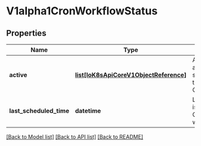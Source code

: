 # V1alpha1CronWorkflowStatus

## Properties
Name | Type | Description | Notes
------------ | ------------- | ------------- | -------------
**active** | [**list[IoK8sApiCoreV1ObjectReference]**](IoK8sApiCoreV1ObjectReference.md) | Active is a list of active workflows stemming from this CronWorkflow | [optional] 
**last_scheduled_time** | **datetime** | LastScheduleTime is the last time the CronWorkflow was scheduled | [optional] 

[[Back to Model list]](../README.md#documentation-for-models) [[Back to API list]](../README.md#documentation-for-api-endpoints) [[Back to README]](../README.md)



